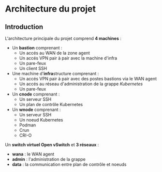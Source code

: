 # Architecture du projet

## Introduction

L'architecture principale du projet comprend **4 machines** :
* Un **bastion** comprenant :
    + Un accés au WAN de la zone agent
    + Un accés VPN pair à pair avec la machine d'infra
    + Un pare-feux
    + Un client SSH
* Une machine d'**infra**structure comprenant :
    + Un accés VPN pair à pair avec des postes bastions via le WAN agent
    + Un accés au réseau d'administration de la grappe *Kubernetes*
    + Un pare-feux
* Un **cnode** comprenant :
    + Un serveur SSH
    + Un plan de contrôle Kubernetes
* Un **wnode** comprenant :
    + Un serveur SSH
    + Un noeud Kubernetes
    + Podman
    + Crun
    + CRI-O

Un **switch virtuel Open vSwitch** et **3 réseaux** :

* **wana** : le WAN agent
* **admin** : l'administration de la grappe
* **data** : la communication entre plan de contrôle et noeuds
